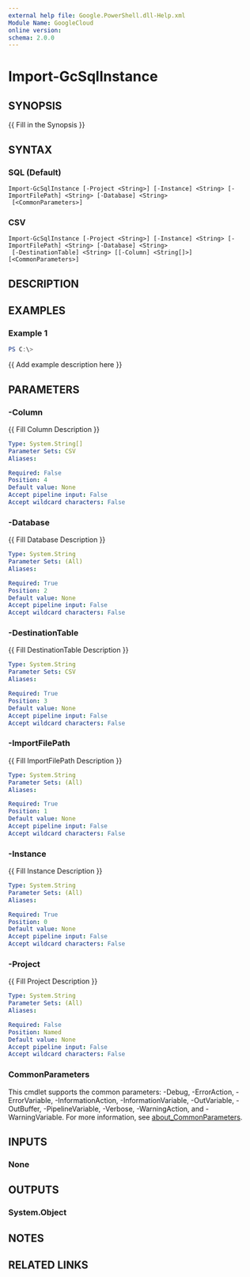 ```yaml
---
external help file: Google.PowerShell.dll-Help.xml
Module Name: GoogleCloud
online version:
schema: 2.0.0
---
```


# Import-GcSqlInstance

## SYNOPSIS
{{ Fill in the Synopsis }}

## SYNTAX

### SQL (Default)
```
Import-GcSqlInstance [-Project <String>] [-Instance] <String> [-ImportFilePath] <String> [-Database] <String>
 [<CommonParameters>]
```

### CSV
```
Import-GcSqlInstance [-Project <String>] [-Instance] <String> [-ImportFilePath] <String> [-Database] <String>
 [-DestinationTable] <String> [[-Column] <String[]>] [<CommonParameters>]
```

## DESCRIPTION


## EXAMPLES

### Example 1
```powershell
PS C:\> 
```

{{ Add example description here }}

## PARAMETERS

### -Column
{{ Fill Column Description }}

```yaml
Type: System.String[]
Parameter Sets: CSV
Aliases:

Required: False
Position: 4
Default value: None
Accept pipeline input: False
Accept wildcard characters: False
```

### -Database
{{ Fill Database Description }}

```yaml
Type: System.String
Parameter Sets: (All)
Aliases:

Required: True
Position: 2
Default value: None
Accept pipeline input: False
Accept wildcard characters: False
```

### -DestinationTable
{{ Fill DestinationTable Description }}

```yaml
Type: System.String
Parameter Sets: CSV
Aliases:

Required: True
Position: 3
Default value: None
Accept pipeline input: False
Accept wildcard characters: False
```

### -ImportFilePath
{{ Fill ImportFilePath Description }}

```yaml
Type: System.String
Parameter Sets: (All)
Aliases:

Required: True
Position: 1
Default value: None
Accept pipeline input: False
Accept wildcard characters: False
```

### -Instance
{{ Fill Instance Description }}

```yaml
Type: System.String
Parameter Sets: (All)
Aliases:

Required: True
Position: 0
Default value: None
Accept pipeline input: False
Accept wildcard characters: False
```

### -Project
{{ Fill Project Description }}

```yaml
Type: System.String
Parameter Sets: (All)
Aliases:

Required: False
Position: Named
Default value: None
Accept pipeline input: False
Accept wildcard characters: False
```

### CommonParameters
This cmdlet supports the common parameters: -Debug, -ErrorAction, -ErrorVariable, -InformationAction, -InformationVariable, -OutVariable, -OutBuffer, -PipelineVariable, -Verbose, -WarningAction, and -WarningVariable. For more information, see [about_CommonParameters](http://go.microsoft.com/fwlink/?LinkID=113216).

## INPUTS

### None

## OUTPUTS

### System.Object
## NOTES

## RELATED LINKS
